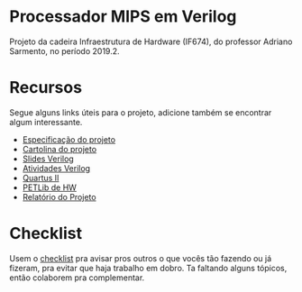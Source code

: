 # Processador MIPS em Verilog
Projeto da cadeira Infraestrutura de Hardware (IF674), do professor Adriano Sarmento, no período 2019.2.

# Recursos

Segue alguns links úteis para o projeto, adicione também se encontrar algum interessante.

* [Especificação do projeto](https://drive.google.com/file/d/1DO_luS3GKVyv3rYO_oJdjYfEV0kU3biG/view)
* [Cartolina do projeto](http://abre.ai/cartolinahw)
* [Slides Verilog](https://drive.google.com/file/d/1y0gqVissNJZ3fpTfjAh6yvX_9Y9t9xqC/view)
* [Atividades Verilog](https://drive.google.com/file/d/1H81--gwP9lwWjgLLp97iK5sfZ7ko82NW/view)
* [Quartus II](https://drive.google.com/file/d/1wQKtpDSJMCUhpOUdQVPDfxamvXK26KWc/view)
* [PETLib de HW](https://drive.google.com/drive/folders/1B7kcXXYe2SE-hnkpGaBfN5sVz51AqKfs)
* [Relatório do Projeto](https://docs.google.com/document/d/1rSLCWyYJ6OEvmdShp6RFSfLIDvYymy5Ru3MOvFRQ6No/edit?usp=sharing)


# Checklist

Usem o [checklist](https://docs.google.com/spreadsheets/d/13kJTckkGqviGsZGby3BrcM13_c1ZbBVm-t53vDKq94E/edit#gid=0) pra avisar pros outros o que vocês tão fazendo ou já fizeram,
 pra evitar que haja trabalho em dobro. Ta faltando alguns tópicos, então colaborem pra complementar.
